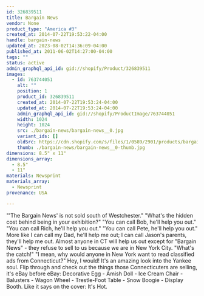```yaml
---
id: 326839511
title: Bargain News
vendor: None
product_type: "America #3"
created_at: 2014-07-22T19:53:22-04:00
handle: bargain-news
updated_at: 2023-08-02T14:36:09-04:00
published_at: 2011-06-02T14:27:00-04:00
tags: ""
status: active
admin_graphql_api_id: gid://shopify/Product/326839511
images:
  - id: 763744051
    alt: ""
    position: 1
    product_id: 326839511
    created_at: 2014-07-22T19:53:24-04:00
    updated_at: 2014-07-22T19:53:24-04:00
    admin_graphql_api_id: gid://shopify/ProductImage/763744051
    width: 1024
    height: 1024
    src: ./bargain-news/bargain-news__0.jpg
    variant_ids: []
    oldSrc: https://cdn.shopify.com/s/files/1/0589/2901/products/bargainnews.jpeg?v=1406073204
    thumb: ./bargain-news/bargain-news__0-thumb.jpg
dimensions: 8.5" x 11"
dimensions_array:
  - 8.5"
  - 11"
materials: Newsprint
materials_array:
  - Newsprint
provenance: USA

---
```


"'The Bargain News' is not sold south of Westchester." "What's the hidden cost behind being in your exhibition?" "You can call Bob, he'll help you out." "You can call Rich, he'll help you out." "You can call Pete, he'll help you out." More like I can call my Dad, he'll help me out; I can call Jason's parents, they'll help me out. Almost anyone in CT will help us out except for "Bargain News" - they refuse to sell to us because we are in New York City. "What's the catch!" "I mean, why would anyone in New York want to read classified ads from Connecticut?" Hey, I would! It's an amazing look into the Yankee soul. Flip through and check out the things those Connecticuters are selling, it's eBay before eBay: Decorative Egg - Amish Doll - Ice Cream Chair - Balusters - Wagon Wheel - Trestle-Foot Table - Snow Boogie - Display Booth. Like it says on the cover: It's Hot.